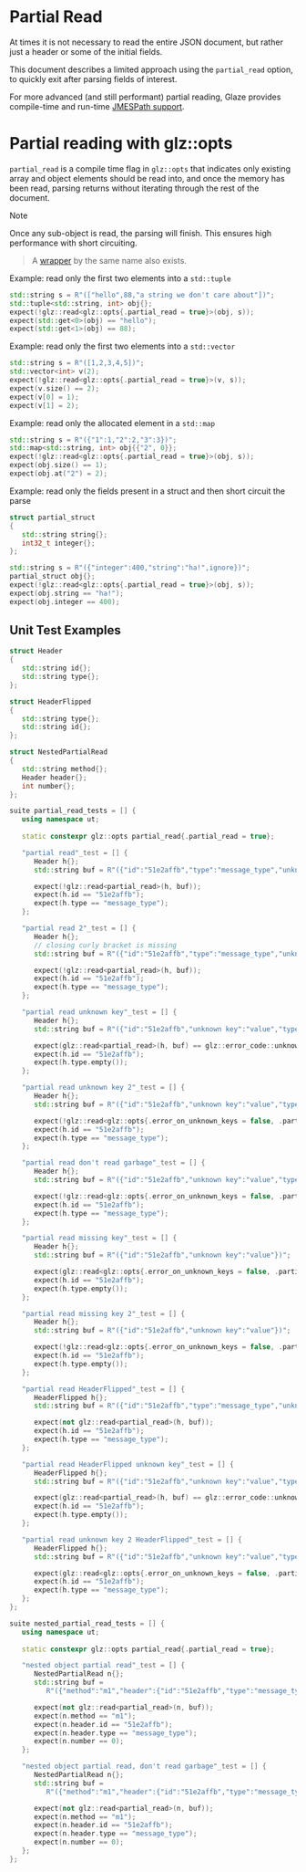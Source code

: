 # Partial Read

At times it is not necessary to read the entire JSON document, but rather just a header or some of the initial fields.

This document describes a limited approach using the `partial_read` option, to quickly exit after parsing fields of interest.

For more advanced (and still performant) partial reading, Glaze provides compile-time and run-time [JMESPath support]().

# Partial reading with glz::opts

`partial_read` is a compile time flag in `glz::opts` that indicates only existing array and object elements should be read into, and once the memory has been read, parsing returns without iterating through the rest of the document.

> [!NOTE]
>
> Once any sub-object is read, the parsing will finish. This ensures high performance with short circuiting.

> A [wrapper](./wrappers.md) by the same name also exists.

Example: read only the first two elements into a `std::tuple`

```c++
std::string s = R"(["hello",88,"a string we don't care about"])";
std::tuple<std::string, int> obj{};
expect(!glz::read<glz::opts{.partial_read = true}>(obj, s));
expect(std::get<0>(obj) == "hello");
expect(std::get<1>(obj) == 88);
```

Example: read only the first two elements into a `std::vector`

```c++
std::string s = R"([1,2,3,4,5])";
std::vector<int> v(2);
expect(!glz::read<glz::opts{.partial_read = true}>(v, s));
expect(v.size() == 2);
expect(v[0] = 1);
expect(v[1] = 2);
```

Example: read only the allocated element in a `std::map`

```c++
std::string s = R"({"1":1,"2":2,"3":3})";
std::map<std::string, int> obj{{"2", 0}};
expect(!glz::read<glz::opts{.partial_read = true}>(obj, s));
expect(obj.size() == 1);
expect(obj.at("2") = 2);
```

Example: read only the fields present in a struct and then short circuit the parse

```c++
struct partial_struct
{
   std::string string{};
   int32_t integer{};
};
```

```c++
std::string s = R"({"integer":400,"string":"ha!",ignore})";
partial_struct obj{};
expect(!glz::read<glz::opts{.partial_read = true}>(obj, s));
expect(obj.string == "ha!");
expect(obj.integer == 400);
```

## Unit Test Examples

```c++
struct Header
{
   std::string id{};
   std::string type{};
};

struct HeaderFlipped
{
   std::string type{};
   std::string id{};
};

struct NestedPartialRead
{
   std::string method{};
   Header header{};
   int number{};
};

suite partial_read_tests = [] {
   using namespace ut;
   
   static constexpr glz::opts partial_read{.partial_read = true};

   "partial read"_test = [] {
      Header h{};
      std::string buf = R"({"id":"51e2affb","type":"message_type","unknown key":"value"})";

      expect(!glz::read<partial_read>(h, buf));
      expect(h.id == "51e2affb");
      expect(h.type == "message_type");
   };

   "partial read 2"_test = [] {
      Header h{};
      // closing curly bracket is missing
      std::string buf = R"({"id":"51e2affb","type":"message_type","unknown key":"value")";

      expect(!glz::read<partial_read>(h, buf));
      expect(h.id == "51e2affb");
      expect(h.type == "message_type");
   };

   "partial read unknown key"_test = [] {
      Header h{};
      std::string buf = R"({"id":"51e2affb","unknown key":"value","type":"message_type"})";

      expect(glz::read<partial_read>(h, buf) == glz::error_code::unknown_key);
      expect(h.id == "51e2affb");
      expect(h.type.empty());
   };

   "partial read unknown key 2"_test = [] {
      Header h{};
      std::string buf = R"({"id":"51e2affb","unknown key":"value","type":"message_type"})";

      expect(!glz::read<glz::opts{.error_on_unknown_keys = false, .partial_read = true}>(h, buf));
      expect(h.id == "51e2affb");
      expect(h.type == "message_type");
   };

   "partial read don't read garbage"_test = [] {
      Header h{};
      std::string buf = R"({"id":"51e2affb","unknown key":"value","type":"message_type"garbage})";

      expect(!glz::read<glz::opts{.error_on_unknown_keys = false, .partial_read = true}>(h, buf));
      expect(h.id == "51e2affb");
      expect(h.type == "message_type");
   };

   "partial read missing key"_test = [] {
      Header h{};
      std::string buf = R"({"id":"51e2affb","unknown key":"value"})";

      expect(glz::read<glz::opts{.error_on_unknown_keys = false, .partial_read = true}>(h, buf) != glz::error_code::missing_key);
      expect(h.id == "51e2affb");
      expect(h.type.empty());
   };

   "partial read missing key 2"_test = [] {
      Header h{};
      std::string buf = R"({"id":"51e2affb","unknown key":"value"})";

      expect(!glz::read<glz::opts{.error_on_unknown_keys = false, .partial_read = true}>(h, buf));
      expect(h.id == "51e2affb");
      expect(h.type.empty());
   };

   "partial read HeaderFlipped"_test = [] {
      HeaderFlipped h{};
      std::string buf = R"({"id":"51e2affb","type":"message_type","unknown key":"value"})";

      expect(not glz::read<partial_read>(h, buf));
      expect(h.id == "51e2affb");
      expect(h.type == "message_type");
   };

   "partial read HeaderFlipped unknown key"_test = [] {
      HeaderFlipped h{};
      std::string buf = R"({"id":"51e2affb","unknown key":"value","type":"message_type"})";

      expect(glz::read<partial_read>(h, buf) == glz::error_code::unknown_key);
      expect(h.id == "51e2affb");
      expect(h.type.empty());
   };

   "partial read unknown key 2 HeaderFlipped"_test = [] {
      HeaderFlipped h{};
      std::string buf = R"({"id":"51e2affb","unknown key":"value","type":"message_type","another_field":409845})";

      expect(glz::read<glz::opts{.error_on_unknown_keys = false, .partial_read = true}>(h, buf) == glz::error_code::none);
      expect(h.id == "51e2affb");
      expect(h.type == "message_type");
   };
};

suite nested_partial_read_tests = [] {
   using namespace ut;
   
   static constexpr glz::opts partial_read{.partial_read = true};

   "nested object partial read"_test = [] {
      NestedPartialRead n{};
      std::string buf =
         R"({"method":"m1","header":{"id":"51e2affb","type":"message_type","unknown key":"value"},"number":51})";

      expect(not glz::read<partial_read>(n, buf));
      expect(n.method == "m1");
      expect(n.header.id == "51e2affb");
      expect(n.header.type == "message_type");
      expect(n.number == 0);
   };

   "nested object partial read, don't read garbage"_test = [] {
      NestedPartialRead n{};
      std::string buf =
         R"({"method":"m1","header":{"id":"51e2affb","type":"message_type","unknown key":"value",garbage},"number":51})";

      expect(not glz::read<partial_read>(n, buf));
      expect(n.method == "m1");
      expect(n.header.id == "51e2affb");
      expect(n.header.type == "message_type");
      expect(n.number == 0);
   };
};
```

